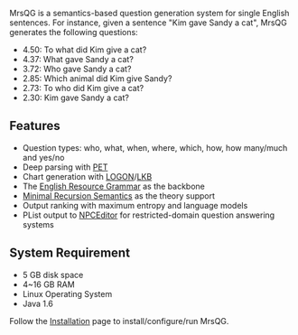 MrsQG is a semantics-based question generation system for single English sentences. For instance, given a sentence "Kim gave Sandy a cat", MrsQG generates the following questions:

  * 4.50: To what did Kim give a cat?
  * 4.37: What gave Sandy a cat?
  * 3.72: Who gave Sandy a cat?
  * 2.85: Which animal did Kim give Sandy?
  * 2.73: To who did Kim give a cat?
  * 2.30: Kim gave Sandy a cat?


## Features ##

  * Question types: who, what, when, where, which, how, how many/much and yes/no
  * Deep parsing with [PET](http://wiki.delph-in.net/moin/PetTop)
  * Chart generation with [LOGON](http://wiki.delph-in.net/moin/LogonTop)/[LKB](http://wiki.delph-in.net/moin/LkbTop)
  * The [English Resource Grammar](http://lingo.stanford.edu/erg.html) as the backbone
  * [Minimal Recursion Semantics](http://www.cl.cam.ac.uk/~aac10/papers/mrs.pdf) as the theory support
  * Output ranking with maximum entropy and language models
  * PList output to [NPCEditor](http://vhtoolkit.ict.usc.edu/index.php/NPCEditor) for restricted-domain question answering systems

## System Requirement ##

  * 5 GB disk space
  * 4~16 GB RAM
  * Linux Operating System
  * Java 1.6

Follow the [Installation](Installation.md) page to install/configure/run MrsQG.